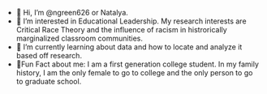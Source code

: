 - 👋 Hi, I’m @ngreen626 or Natalya.
- 👀 I’m interested in Educational Leadership. My research interests are Critical Race Theory and the influence of racism in histrorically marginalized classroom communities. 
- 🌱 I’m currently learning about data and how to locate and analyze it based off research. 
- 💞️Fun Fact about me: I am a first generation college student. In my family history, I am the only female to go to college and the only person to go to graduate school. 


<!---
ngreen626/ngreen626 is a ✨ special ✨ repository because its `README.md` (this file) appears on your GitHub profile.
You can click the Preview link to take a look at your changes.
--->
